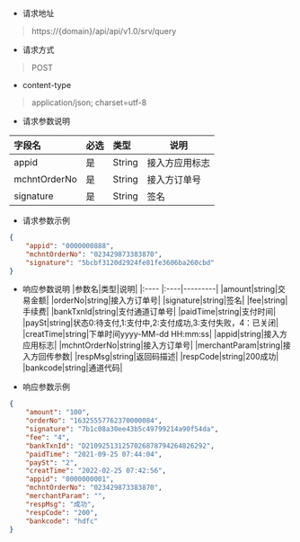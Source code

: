 - 请求地址
> https://{domain}/api/api/v1.0/srv/query
- 请求方式
> POST
- content-type
> application/json; charset=utf-8
- 请求参数说明

|字段名|必选|类型|说明|
|:----    |:---    |:--- |-----|
|appid|是|String|接入方应用标志|
|mchntOrderNo|是|String|接入方订单号|
|signature|是|String|签名|

- 请求参数示例
```json
{
    "appid": "0000000888",
    "mchntOrderNo": "023429873383870",
    "signature": "5bcbf3120d2924fe81fe3606ba260cbd"
}
```
- 响应参数说明
  |参数名|类型|说明|
  |:----    |:----|---------|
  |amount|string|交易金额|
  |orderNo|string|接入方订单号|
  |signature|string|签名|
  |fee|string|手续费|
  |bankTxnId|string|支付通道订单号|
  |paidTime|string|支付时间|
  |paySt|string|状态0:待支付,1:支付中,2:支付成功,3:支付失败，4：已关闭|
  |creatTime|string|下单时间yyyy-MM-dd HH:mm:ss|
  |appid|string|接入方应用标志|
  |mchntOrderNo|string|接入方订单号|
  |merchantParam|string|接入方回传参数|
  |respMsg|string|返回码描述|
  |respCode|string|200成功|
  |bankcode|string|通道代码|

- 响应参数示例
```json
{
    "amount": "100",
    "orderNo": "16325557762370000084",
    "signature": "7b1c08a30ee43b5c49799214a90f54da",
    "fee": "4",
    "bankTxnId": "D210925131257026878794264826292",
    "paidTime": "2021-09-25 07:44:04",
    "paySt": "2",
    "creatTime": "2022-02-25 07:42:56",
    "appid": "0000000001",
    "mchntOrderNo": "023429873383870",
    "merchantParam": "",
    "respMsg": "成功",
    "respCode": "200",
    "bankcode": "hdfc"
}
```